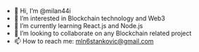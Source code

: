 - 👋 Hi, I’m @milan44i
- 👀 I’m interested in Blockchain technology and Web3
- 🌱 I’m currently learning React.js and Node.js
- 💞️ I’m looking to collaborate on any Blockchain related project
- 📫 How to reach me: mln6stankovic@gmail.com

<!---
milan44i/milan44i is a ✨ special ✨ repository because its `README.md` (this file) appears on your GitHub profile.
You can click the Preview link to take a look at your changes.
--->
